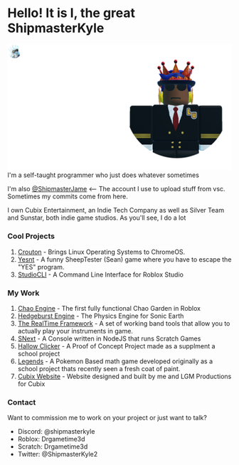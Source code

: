 # Hello! It is I, the great ShipmasterKyle

<div style="position:relative;">
    <img style="left:0; top:0; zindex:1;" src="static/background.gif">
    <img style="position:absolute; left:0; top:0; zindex:2;" src="static/Info.png">
</div>
<div style="position:relative;">
I'm a self-taught programmer who just does whatever sometimes

I'm also [@ShipmasterJame](https://github.com/ShipmasterJame) <-- The account I use to upload stuff from vsc. Sometimes my commits come from here.

I own Cubix Entertainment, an Indie Tech Company as well as Silver Team and Sunstar, both indie game studios.
As you'll see, I do a lot

### Cool Projects
1. [Crouton](https://github.com/dnschneid/crouton) - Brings Linux Operating Systems to ChromeOS.
2. [Yesnt](https://github.com/SheepTester/yesnt) - A funny SheepTester (Sean) game where you have to escape the "YES" program.
3. [StudioCLI](https://github.com/R0bl0x10501050/StudioCLI) - A Command Line Interface for Roblox Studio

### My Work
1. [Chao Engine](https://github.com/ShipmasterKyle/Chao-Engine) - The first fully functional Chao Garden in Roblox
2. [Hedgeburst Engine](https://www.roblox.com/library/8261922963/ShipmasterKyles-HedgeBurst-Engine-v3-6) - The Physics Engine for Sonic Earth
3. [The RealTime Framework](https://github.com/ShipmasterKyle/RobloxMMR) - A set of working band tools that allow you to actually play your instruments in game.
4. [SNext](https://github.com/Cubix-Firmware/SNext) - A Console written in NodeJS that runs Scratch Games
5. [Hallow Clicker](https://github.com/ShipmasterKyle/HallowsEveClicker) - A Proof of Concept Project made as a supplment a school project
6. [Legends](https://github.com/ShipmasterKyle/Legends) - A Pokemon Based math game developed originally as a school project thats recently seen a fresh coat of paint.
7. [Cubix Website](https://cubixdev.org/) - Website designed and built by me and LGM Productions for Cubix

### Contact
Want to commission me to work on your project or just want to talk?

- Discord: @shipmasterkyle
- Roblox: Drgametime3d
- Scratch: Drgametime3d
- Twitter: @ShipmasterKyle2

</div>
